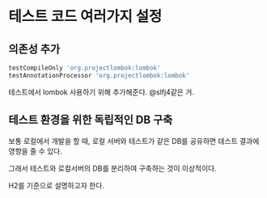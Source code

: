 # 테스트 코드 여러가지 설정

## 의존성 추가
~~~gradle
testCompileOnly 'org.projectlombok:lombok'
testAnnotationProcessor 'org.projectlombok:lombok'
~~~
테스트에서 lombok 사용하기 위해 추가해준다.
@slfj4같은 거.


## 테스트 환경을 위한 독립적인 DB 구축
보통 로컬에서 개발을 할 때, 로컬 서버와 테스트가 같은 DB를 공유하면 테스트 결과에 영향을 줄 수 있다. 

그래서 테스트와 로컬서버의 DB를 분리하여 구축하는 것이 이상적이다. 

H2를 기준으로 설명하고자 한다. 